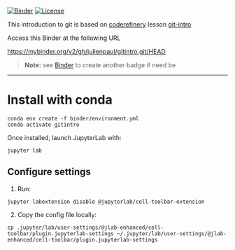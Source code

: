 
[![Binder](https://mybinder.org/badge_logo.svg)](https://mybinder.org/v2/gh/julienpaul/gitintro.git/HEAD)
[![License](https://img.shields.io/github/license/julienpaul/gitintro)](https://img.shields.io/github/license/julienpaul/gitintro)

This introduction to git is based on [coderefinery](https://coderefinery.org/) lesson [git-intro](https://coderefinery.github.io/git-intro/)

Access this Binder at the following URL

https://mybinder.org/v2/gh/julienpaul/gitintro.git/HEAD

> **Note:** see [Binder](https://mybinder.org/) to create another badge if need be

---
# Install with conda

```
conda env create -f binder/environment.yml
conda activate gitintro
```
Once installed, launch JupyterLab with:
```
jupyter lab
```

## Configure settings
1. Run:
```
jupyter labextension disable @jupyterlab/cell-toolbar-extension
```
2. Copy the config file locally:
```
cp .jupyter/lab/user-settings/@jlab-enhanced/cell-toolbar/plugin.jupyterlab-settings ~/.jupyter/lab/user-settings/@jlab-enhanced/cell-toolbar/plugin.jupyterlab-settings
```
